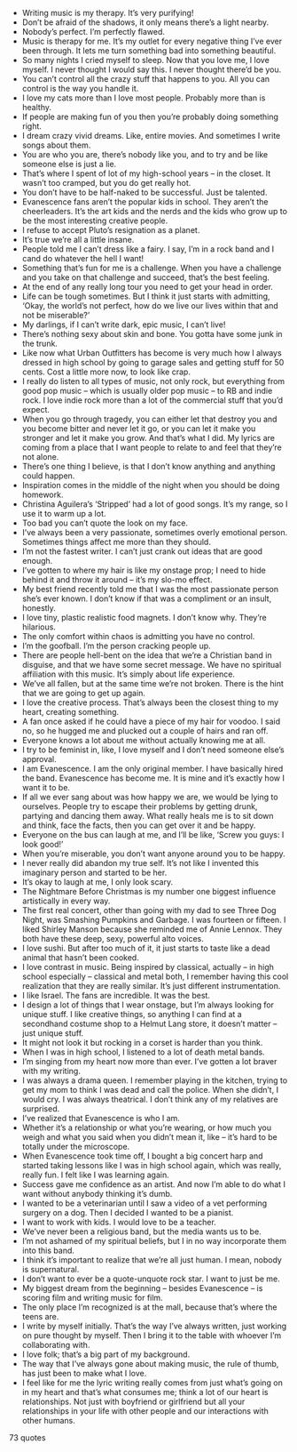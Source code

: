  - Writing music is my therapy. It’s very purifying!
 - Don’t be afraid of the shadows, it only means there’s a light nearby.
 - Nobody’s perfect. I’m perfectly flawed.
 - Music is therapy for me. It’s my outlet for every negative thing I’ve ever been through. It lets me turn something bad into something beautiful.
 - So many nights I cried myself to sleep. Now that you love me, I love myself. I never thought I would say this. I never thought there’d be you.
 - You can’t control all the crazy stuff that happens to you. All you can control is the way you handle it.
 - I love my cats more than I love most people. Probably more than is healthy.
 - If people are making fun of you then you’re probably doing something right.
 - I dream crazy vivid dreams. Like, entire movies. And sometimes I write songs about them.
 - You are who you are, there’s nobody like you, and to try and be like someone else is just a lie.
 - That’s where I spent of lot of my high-school years – in the closet. It wasn’t too cramped, but you do get really hot.
 - You don’t have to be half-naked to be successful. Just be talented.
 - Evanescence fans aren’t the popular kids in school. They aren’t the cheerleaders. It’s the art kids and the nerds and the kids who grow up to be the most interesting creative people.
 - I refuse to accept Pluto’s resignation as a planet.
 - It’s true we’re all a little insane.
 - People told me I can’t dress like a fairy. I say, I’m in a rock band and I cand do whatever the hell I want!
 - Something that’s fun for me is a challenge. When you have a challenge and you take on that challenge and succeed, that’s the best feeling.
 - At the end of any really long tour you need to get your head in order.
 - Life can be tough sometimes. But I think it just starts with admitting, ‘Okay, the world’s not perfect, how do we live our lives within that and not be miserable?’
 - My darlings, if I can’t write dark, epic music, I can’t live!
 - There’s nothing sexy about skin and bone. You gotta have some junk in the trunk.
 - Like now what Urban Outfitters has become is very much how I always dressed in high school by going to garage sales and getting stuff for 50 cents. Cost a little more now, to look like crap.
 - I really do listen to all types of music, not only rock, but everything from good pop music – which is usually older pop music – to RB and indie rock. I love indie rock more than a lot of the commercial stuff that you’d expect.
 - When you go through tragedy, you can either let that destroy you and you become bitter and never let it go, or you can let it make you stronger and let it make you grow. And that’s what I did. My lyrics are coming from a place that I want people to relate to and feel that they’re not alone.
 - There’s one thing I believe, is that I don’t know anything and anything could happen.
 - Inspiration comes in the middle of the night when you should be doing homework.
 - Christina Aguilera’s ‘Stripped’ had a lot of good songs. It’s my range, so I use it to warm up a lot.
 - Too bad you can’t quote the look on my face.
 - I’ve always been a very passionate, sometimes overly emotional person. Sometimes things affect me more than they should.
 - I’m not the fastest writer. I can’t just crank out ideas that are good enough.
 - I’ve gotten to where my hair is like my onstage prop; I need to hide behind it and throw it around – it’s my slo-mo effect.
 - My best friend recently told me that I was the most passionate person she’s ever known. I don’t know if that was a compliment or an insult, honestly.
 - I love tiny, plastic realistic food magnets. I don’t know why. They’re hilarious.
 - The only comfort within chaos is admitting you have no control.
 - I’m the goofball. I’m the person cracking people up.
 - There are people hell-bent on the idea that we’re a Christian band in disguise, and that we have some secret message. We have no spiritual affiliation with this music. It’s simply about life experience.
 - We’ve all fallen, but at the same time we’re not broken. There is the hint that we are going to get up again.
 - I love the creative process. That’s always been the closest thing to my heart, creating something.
 - A fan once asked if he could have a piece of my hair for voodoo. I said no, so he hugged me and plucked out a couple of hairs and ran off.
 - Everyone knows a lot about me without actually knowing me at all.
 - I try to be feminist in, like, I love myself and I don’t need someone else’s approval.
 - I am Evanescence. I am the only original member. I have basically hired the band. Evanescence has become me. It is mine and it’s exactly how I want it to be.
 - If all we ever sang about was how happy we are, we would be lying to ourselves. People try to escape their problems by getting drunk, partying and dancing them away. What really heals me is to sit down and think, face the facts, then you can get over it and be happy.
 - Everyone on the bus can laugh at me, and I’ll be like, ‘Screw you guys: I look good!’
 - When you’re miserable, you don’t want anyone around you to be happy.
 - I never really did abandon my true self. It’s not like I invented this imaginary person and started to be her.
 - It’s okay to laugh at me, I only look scary.
 - The Nightmare Before Christmas is my number one biggest influence artistically in every way.
 - The first real concert, other than going with my dad to see Three Dog Night, was Smashing Pumpkins and Garbage. I was fourteen or fifteen. I liked Shirley Manson because she reminded me of Annie Lennox. They both have these deep, sexy, powerful alto voices.
 - I love sushi. But after too much of it, it just starts to taste like a dead animal that hasn’t been cooked.
 - I love contrast in music. Being inspired by classical, actually – in high school especially – classical and metal both, I remember having this cool realization that they are really similar. It’s just different instrumentation.
 - I like Israel. The fans are incredible. It was the best.
 - I design a lot of things that I wear onstage, but I’m always looking for unique stuff. I like creative things, so anything I can find at a secondhand costume shop to a Helmut Lang store, it doesn’t matter – just unique stuff.
 - It might not look it but rocking in a corset is harder than you think.
 - When I was in high school, I listened to a lot of death metal bands.
 - I’m singing from my heart now more than ever. I’ve gotten a lot braver with my writing.
 - I was always a drama queen. I remember playing in the kitchen, trying to get my mom to think I was dead and call the police. When she didn’t, I would cry. I was always theatrical. I don’t think any of my relatives are surprised.
 - I’ve realized that Evanescence is who I am.
 - Whether it’s a relationship or what you’re wearing, or how much you weigh and what you said when you didn’t mean it, like – it’s hard to be totally under the microscope.
 - When Evanescence took time off, I bought a big concert harp and started taking lessons like I was in high school again, which was really, really fun. I felt like I was learning again.
 - Success gave me confidence as an artist. And now I’m able to do what I want without anybody thinking it’s dumb.
 - I wanted to be a veterinarian until I saw a video of a vet performing surgery on a dog. Then I decided I wanted to be a pianist.
 - I want to work with kids. I would love to be a teacher.
 - We’ve never been a religious band, but the media wants us to be.
 - I’m not ashamed of my spiritual beliefs, but I in no way incorporate them into this band.
 - I think it’s important to realize that we’re all just human. I mean, nobody is supernatural.
 - I don’t want to ever be a quote-unquote rock star. I want to just be me.
 - My biggest dream from the beginning – besides Evanescence – is scoring film and writing music for film.
 - The only place I’m recognized is at the mall, because that’s where the teens are.
 - I write by myself initially. That’s the way I’ve always written, just working on pure thought by myself. Then I bring it to the table with whoever I’m collaborating with.
 - I love folk; that’s a big part of my background.
 - The way that I’ve always gone about making music, the rule of thumb, has just been to make what I love.
 - I feel like for me the lyric writing really comes from just what’s going on in my heart and that’s what consumes me; think a lot of our heart is relationships. Not just with boyfriend or girlfriend but all your relationships in your life with other people and our interactions with other humans.

73 quotes